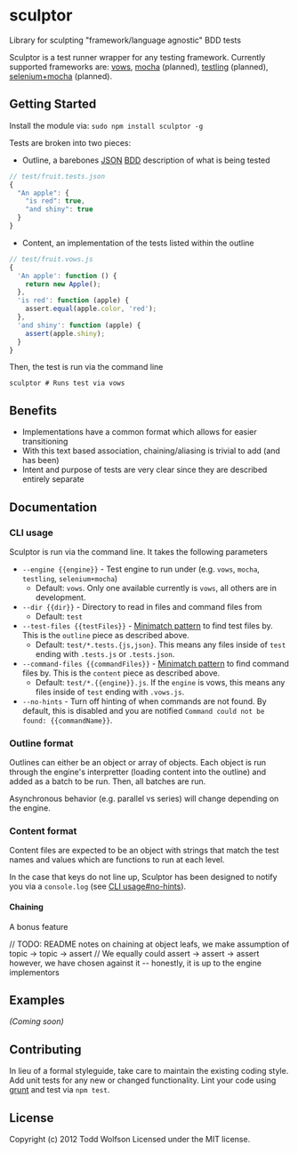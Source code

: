 # sculptor

Library for sculpting "framework/language agnostic" BDD tests

Sculptor is a test runner wrapper for any testing framework. Currently supported frameworks are: [vows][vows], [mocha][mocha] (planned), [testling][testling] (planned), [selenium+mocha][selenium] (planned).

[vows]: http://vowsjs.org/
[mocha]: http://visionmedia.github.com/mocha/
[testling]: http://testling.com/
[selenium]: https://github.com/Camme/webdriverjs

## Getting Started
Install the module via: `sudo npm install sculptor -g`

Tests are broken into two pieces:
- Outline, a barebones [JSON][json] [BDD][bdd] description of what is being tested
```javascript
// test/fruit.tests.json
{
  "An apple": {
    "is red": true,
    "and shiny": true
  }
}
```

- Content, an implementation of the tests listed within the outline
```javascript
// test/fruit.vows.js
{
  'An apple': function () {
    return new Apple();
  },
  'is red': function (apple) {
    assert.equal(apple.color, 'red');
  },
  'and shiny': function (apple) {
    assert(apple.shiny);
  }
}
```

Then, the test is run via the command line
```shell
sculptor # Runs test via vows
```

## Benefits
- Implementations have a common format which allows for easier transitioning
- With this text based association, chaining/aliasing is trivial to add (and has been)
- Intent and purpose of tests are very clear since they are described entirely separate

[json]: http://json.org/
[bdd]: http://en.wikipedia.org/wiki/Behavior-driven_development
[examples]: https://github.com/twolfson/sculptor/tree/master/examples

## Documentation
### CLI usage
Sculptor is run via the command line. It takes the following parameters
- `--engine {{engine}}` - Test engine to run under (e.g. `vows`, `mocha`, `testling`, `selenium+mocha`)
    - Default: `vows`. Only one available currently is `vows`, all others are in development.
- `--dir {{dir}}` - Directory to read in files and command files from
    - Default: `test`
- `--test-files {{testFiles}}` - [Minimatch pattern][minimatch] to find test files by. This is the `outline` piece as described above.
    - Default: `test/*.tests.{js,json}`. This means any files inside of `test` ending with `.tests.js` or `.tests.json`.
- `--command-files {{commandFiles}}` - [Minimatch pattern][minimatch] to find command files by. This is the `content` piece as described above.
    - Default: `test/*.{{engine}}.js`. If the `engine` is vows, this means any files inside of `test` ending with `.vows.js`.
- `--no-hints` - Turn off hinting of when commands are not found. By default, this is disabled and you are notified `Command could not be found: {{commandName}}`.

[minimatch]: https://github.com/isaacs/minimatch

### Outline format
Outlines can either be an object or array of objects. Each object is run through the engine's interpretter (loading content into the outline) and added as a batch to be run. Then, all batches are run.

Asynchronous behavior (e.g. parallel vs series) will change depending on the engine.

### Content format
Content files are expected to be an object with strings that match the test names and values which are functions to run at each level.

In the case that keys do not line up, Sculptor has been designed to notify you via a `console.log` (see [CLI usage#no-hints](#cli-usage)).

#### Chaining
A bonus feature

// TODO: README notes on chaining at object leafs, we make assumption of topic -> topic -> assert
// We equally could assert -> assert -> assert however, we have chosen against it -- honestly, it is up to the engine implementors

## Examples
_(Coming soon)_

## Contributing
In lieu of a formal styleguide, take care to maintain the existing coding style. Add unit tests for any new or changed functionality. Lint your code using [grunt](https://github.com/gruntjs/grunt) and test via `npm test`.

## License
Copyright (c) 2012 Todd Wolfson
Licensed under the MIT license.
